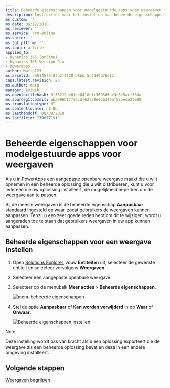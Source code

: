 ```yaml
---
title: Beheerde eigenschappen voor modelgestuurde apps voor weergaven met PowerApps | MicrosoftDocs
description: Instructies voor het instellen van beheerde eigenschappen voor een weergave
ms.custom: ''
ms.date: 06/12/2018
ms.reviewer: ''
ms.service: crm-online
ms.suite: ''
ms.tgt_pltfrm: ''
ms.topic: article
applies_to:
- Dynamics 365 (online)
- Dynamics 365 Version 9.x
- powerapps
author: Mattp123
ms.assetid: a9014576-8fb2-4f28-b8bb-5d2d49d76e12
caps.latest.revision: 25
ms.author: matp
manager: kvivek
ms.openlocfilehash: 9f33212ae81de0418dfc3695d5ae3c8e5acf36da
ms.sourcegitcommit: aba996b1773ecdf62758e06b34eaf57bede29e08
ms.translationtype: HT
ms.contentlocale: nl-NL
ms.lasthandoff: 08/08/2018
ms.locfileid: "39677191"
---
```

# <a name="model-driven-app-managed-properties-for-views"></a>Beheerde eigenschappen voor modelgestuurde apps voor weergaven

<a name="BKMK_ManagedProperties"></a>   
 
 Als u in PowerApps een aangepaste openbare weergave maakt die u wilt opnemen in een beheerde oplossing die u wilt distribueren, kunt u voor iedereen die uw oplossing installeert, de mogelijkheid beperken om de weergave aan te passen.  
  
 Bij de meeste weergaven is de beheerde eigenschap **Aanpasbaar** standaard ingesteld op waar, zodat gebruikers de weergaven kunnen aanpassen. Tenzij u een zeer goede reden hebt om dit te wijzigen, wordt u aangeraden toe te staan dat gebruikers weergaven in uw app kunnen aanpassen.  
  
## <a name="set-managed-properties-for-a-view"></a>Beheerde eigenschappen voor een weergave instellen  
  
1.  Open [Solutions Explorer](advanced-navigation.md#solution-explorer), vouw **Entiteiten** uit, selecteer de gewenste entiteit en selecteer vervolgens **Weergaven**.  
  
2.  Selecteer een aangepaste openbare weergave.  
  
3.  Selecteer op de menubalk **Meer acties** > **Beheerde eigenschappen**.  

    ![menu beheerde eigenschappen](media/managed-properties.png)
  
4.  Stel de optie **Aanpasbaar** of **Kan worden verwijderd** in op **Waar** of **Onwaar**.  

    ![Beheerde eigenschappen instellen](media/set-managed-properties.png)
  
> [!NOTE]
> Deze instelling wordt pas van kracht als u een oplossing exporteert die de weergave als een beheerde oplossing bevat en deze in een andere omgeving installeert.  

## <a name="next-steps"></a>Volgende stappen
[Weergaven begrijpen](create-edit-views.md)
